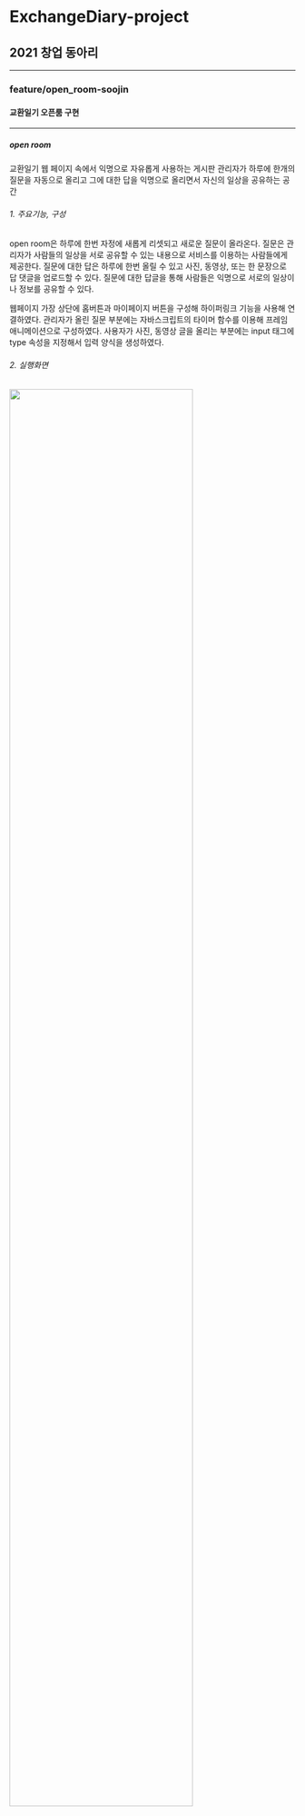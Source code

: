 # **ExchangeDiary-project**
## 2021 창업 동아리

---

### feature/open_room-soojin
#### 교환일기 오픈룸 구현
---
##### open room
교환일기 웹 페이지 속에서 익명으로 자유롭게 사용하는 게시판
관리자가 하루에 한개의 질문을 자동으로 올리고 그에 대한 답을 익명으로 올리면서 자신의 일상을 공유하는 공간

###### 1. 주요기능, 구성
open room은 하루에 한번 자정에 새롭게 리셋되고 새로운 질문이 올라온다.
질문은 관리자가 사람들의 일상을 서로 공유할 수 있는 내용으로 서비스를 이용하는 사람들에게 제공한다.
질문에 대한 답은 하루에 한번 올릴 수 있고 사진, 동영상, 또는 한 문장으로 답 댓글을 업로드할 수 있다.
질문에 대한 답글을 통해 사람들은 익명으로 서로의 일상이나 정보를 공유할 수 있다.

웹페이지 가장 상단에 홈버튼과 마이페이지 버튼을 구성해 하이퍼링크 기능을 사용해 연결하였다.
관리자가 올린 질문 부분에는 자바스크립트의 타이머 함수를 이용해 프레임 애니메이션으로 구성하였다.
사용자가 사진, 동영상 글을 올리는 부분에는 input 태그에 type 속성을 지정해서 입력 양식을 생성하였다.

###### 2. 실행화면
<img width="80%" src="https://user-images.githubusercontent.com/87466284/155873096-7302b0c1-99e5-4e77-8294-c492fab1e563.gif"/>

